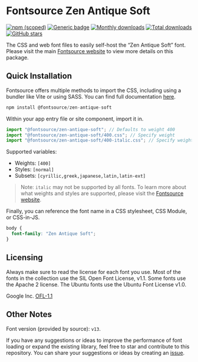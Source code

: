 # Fontsource Zen Antique Soft

[![npm (scoped)](https://img.shields.io/npm/v/@fontsource/zen-antique-soft?color=brightgreen)](https://www.npmjs.com/package/@fontsource/zen-antique-soft) [![Generic badge](https://img.shields.io/badge/fontsource-passing-brightgreen)](https://github.com/fontsource/fontsource) [![Monthly downloads](https://badgen.net/npm/dm/@fontsource/zen-antique-soft)](https://github.com/fontsource/fontsource) [![Total downloads](https://badgen.net/npm/dt/@fontsource/zen-antique-soft)](https://github.com/fontsource/fontsource) [![GitHub stars](https://img.shields.io/github/stars/fontsource/fontsource.svg?style=social&label=Star)](https://github.com/fontsource/fontsource/stargazers)

The CSS and web font files to easily self-host the “Zen Antique Soft” font. Please visit the main [Fontsource website](https://fontsource.org/fonts/zen-antique-soft) to view more details on this package.

## Quick Installation

Fontsource offers multiple methods to import the CSS, including using a bundler like Vite or using SASS. You can find full documentation [here](https://fontsource.org/docs/getting-started/introduction).

```javascript
npm install @fontsource/zen-antique-soft
```

Within your app entry file or site component, import it in.

```javascript
import "@fontsource/zen-antique-soft"; // Defaults to weight 400
import "@fontsource/zen-antique-soft/400.css"; // Specify weight
import "@fontsource/zen-antique-soft/400-italic.css"; // Specify weight and style
```

Supported variables:
- Weights: `[400]`
- Styles: `[normal]`
- Subsets: `[cyrillic,greek,japanese,latin,latin-ext]`

> Note: `italic` may not be supported by all fonts. To learn more about what weights and styles are supported, please visit the [Fontsource website](https://fontsource.org/fonts/zen-antique-soft).

Finally, you can reference the font name in a CSS stylesheet, CSS Module, or CSS-in-JS.

```css
body {
  font-family: "Zen Antique Soft";
}
```

## Licensing
Always make sure to read the license for each font you use. Most of the fonts in the collection use the SIL Open Font License, v1.1. Some fonts use the Apache 2 license. The Ubuntu fonts use the Ubuntu Font License v1.0.

Google Inc.
[OFL-1.1](http://scripts.sil.org/OFL)

## Other Notes
Font version (provided by source): `v13`.

If you have any suggestions or ideas to improve the performance of font loading or expand the existing library, feel free to star and contribute to this repository. You can share your suggestions or ideas by creating an [issue](https://github.com/fontsource/fontsource/issues).